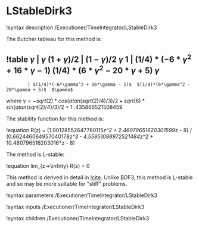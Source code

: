 # LStableDirk3

!syntax description /Executioner/TimeIntegrator/LStableDirk3

The Butcher tableau for this method is:

!table
$\gamma$       | $\gamma$
$(1+\gamma)/2$ | $(1-\gamma)/2$                         $\gamma$
1           | $(1/4)*(-6*\gamma^2 + 16*\gamma - 1)$  $(1/4)*(6*\gamma^2 - 20*\gamma + 5)$  $\gamma$
------------------------------------------------------------------------------------------
            | $(1/4)*(-6*\gamma^2 + 16*\gamma - 1)$  $(1/4)*(6*\gamma^2 - 20*\gamma + 5)$  $\gamma$

where $\gamma = -sqrt(2)*cos(atan(sqrt(2)/4)/3)/2 + sqrt(6)*sin(atan(sqrt(2)/4)/3)/2 + 1  ~
.435866521508459$

The stability function for this method is:

!equation
R(z) = (1.90128552647780115*z^2 + 2.46079651620301599*z - 8) /
       (0.662446064957040178*z^3 - 4.55951098972521484*z^2 + 10.460796516203016*z - 8)

The method is L-stable:

!equation
lim_{z->\infnty} R(z) = 0

This method is derived in detail in [!cite](alexander1967). Unlike BDF3,
this method is L-stable and so may be more suitable for "stiff"
problems.

!syntax parameters /Executioner/TimeIntegrator/LStableDirk3

!syntax inputs /Executioner/TimeIntegrator/LStableDirk3

!syntax children /Executioner/TimeIntegrator/LStableDirk3
